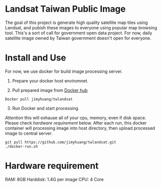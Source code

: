 Landsat Taiwan Public Image
============================

The goal of this project is generate high quality satellite map tiles using Landsat, and pubish these images to everyone using popular map browsing tool. This's a sort of call for government open data project. For now, daily satellite image owned by Taiwan government doesn't open for everyone.

Install and Use
===============
For now, we use docker for build image processing server. 

1. Prepare your docker host enviromnet.

2. Pull prepared image from [Docker hub](https://registry.hub.docker.com/u/jimyhuang/twlandsat/)
```
Docker pull jimyhuang/twlandsat
```

3. Run Docker and start processing

*Attention* this will exhause all of your cpu, memory, even if disk space. Please check *hardware requirement* below.
After each run, this docker container will processing image into host directory, then upload processed image to central server.

```
git pull https://github.com/jimyhuang/twlandsat.git
./docker-run.sh
```

Hardware requirement
============================
RAM: 8GB
Harddisk: 1.4G per image
CPU: 4 Core
